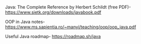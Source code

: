 Java: The Complete Reference by Herbert Schildt (free PDF)- https://www.sietk.org/downloads/javabook.pdf

OOP in Java notes- https://www.ms.sapientia.ro/~manyi/teaching/oop/oop_java.pdf

Useful Java roadmap- https://roadmap.sh/java
